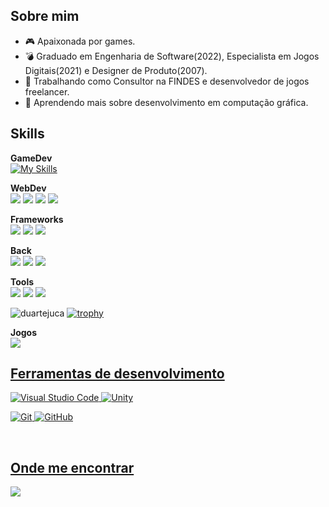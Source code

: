 ## Sobre mim

- :video_game: Apaixonada por games.
- :bomb: Graduado em Engenharia de Software(2022), Especialista em Jogos Digitais(2021) e Designer de Produto(2007).
- 💼 Trabalhando como Consultor na FINDES e desenvolvedor de jogos freelancer.
- :magnet: Aprendendo mais sobre desenvolvimento em computação gráfica.



## Skills
**GameDev**<br />
[![My Skills](https://skillicons.dev/icons?i=unity,vscode,visualstudio,cs,blender,firebase,git,windows,bitbucket)](https://skillicons.dev)

**WebDev**<br />
<img src="https://img.shields.io/badge/React-20232A?style=for-the-badge&logo=react&logoColor=61DAFB" /> <img src="https://img.shields.io/badge/TypeScript-007ACC?style=for-the-badge&logo=typescript&logoColor=white" /> <img src="https://img.shields.io/badge/JavaScript-F7DF1E?style=for-the-badge&logo=javascript&logoColor=black" /> <img src="https://img.shields.io/badge/CSS3-1572B6?style=for-the-badge&logo=css3&logoColor=white" />

**Frameworks**<br />
<img src="https://img.shields.io/badge/Ant%20Design-1890FF?style=for-the-badge&logo=antdesign&logoColor=white" /> <img src="https://img.shields.io/badge/Bootstrap-563D7C?style=for-the-badge&logo=bootstrap&logoColor=white" /> <img src="https://img.shields.io/badge/Material--UI-0081CB?style=for-the-badge&logo=material-ui&logoColor=white" />

**Back**<br />
<img src="https://img.shields.io/badge/.NET-5C2D91?style=for-the-badge&logo=.net&logoColor=white" /> <img src="https://img.shields.io/badge/MySQL-00000F?style=for-the-badge&logo=mysql&logoColor=white" /> <img src="https://img.shields.io/badge/SQLite-07405E?style=for-the-badge&logo=sqlite&logoColor=white" />

**Tools**<br />
<img src="https://img.shields.io/badge/Git-E34F26?style=for-the-badge&logo=git&logoColor=white" /> <img src="https://img.shields.io/badge/Windows-017AD7?style=for-the-badge&logo=windows&logoColor=white" /> <img src="https://img.shields.io/badge/Microsoft_Office-D83B01?style=for-the-badge&logo=microsoft-office&logoColor=white" />

![duartejuca](https://github-readme-stats.vercel.app/api/top-langs/?username=duartejuca&hide=html&layout=compact&theme=dark)
[![trophy](https://github-profile-trophy.vercel.app/?username=duartejuca&theme=onedark)](https://github.com/duartejuca/github-profile-trophy)

**Jogos**<br />
<a href="https://steamcommunity.com/id/duartejuca/"><img src="https://img.shields.io/badge/Steam-000000?style=for-the-badge&logo=steam&logoColor=white" />

## Ferramentas de desenvolvimento
![Visual Studio Code](https://img.shields.io/badge/-Visual%20Studio%20Code-333333?style=flat&logo=visual-studio-code&logoColor=007ACC)
![Unity](https://img.shields.io/badge/-Unity-333333?style=flat&logo=unity&logoColor=000000)

![Git](https://img.shields.io/badge/-Git-333333?style=flat&logo=git)
![GitHub](https://img.shields.io/badge/-GitHub-333333?style=flat&logo=github)

<br/>

## Onde me encontrar
<a href="https://www.linkedin.com/in/jmfdb"><img src="https://img.shields.io/badge/LinkedIn-0077B5?style=for-the-badge&logo=linkedin&logoColor=white" /></a>
